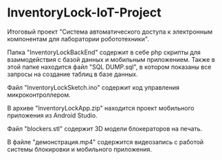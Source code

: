# InventoryLock-IoT-Project
Итоговый проект "Система автоматического доступа к электронным компонентам для лаборатории робототехники".

Папка "InventoryLockBackEnd" содержит в себе php скрипты для взаимодействия с базой данных и мобильным приложением. 
Также в этой папке находится файл "SQL DUMP.sql", в котором показаны все запросы на создание таблиц в базе данных.

Файл "InventoryLockSketch.ino" содержит код управления микроконтроллером.

В архиве "InventoryLockApp.zip" находится проект мобильного приложения из Android Studio.

Файл "blockers.stl" содержит 3D модели блокераторов на печать.

В файле "демонстрация.mp4" содержится видеозапись с работой системы блокировки и мобильного приложения.


